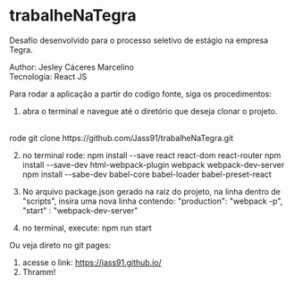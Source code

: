# trabalheNaTegra

Desafio desenvolvido para o processo seletivo de estágio na empresa Tegra.

Author: Jesley Cáceres Marcelino
<br>
Tecnologia: React JS

Para rodar a aplicação a partir do codigo fonte, siga os procedimentos:

1) abra o terminal e navegue até o diretório que deseja clonar o projeto.
<br>
rode git clone https://github.com/Jass91/trabalheNaTegra.git

2) no terminal rode:
	npm install --save react react-dom react-router
	npm install --save-dev html-webpack-plugin webpack webpack-dev-server
	npm install --sabe-dev babel-core babel-loader babel-preset-react

3) No arquivo package.json gerado na raiz do projeto,
na linha dentro de "scripts", insira uma nova linha contendo:
"production": "webpack -p", "start" : "webpack-dev-server"

4) no terminal, execute: npm run start

Ou veja direto no git pages:<br>
1) acesse o link: https://jass91.github.io/<br>
2) Thramm!

